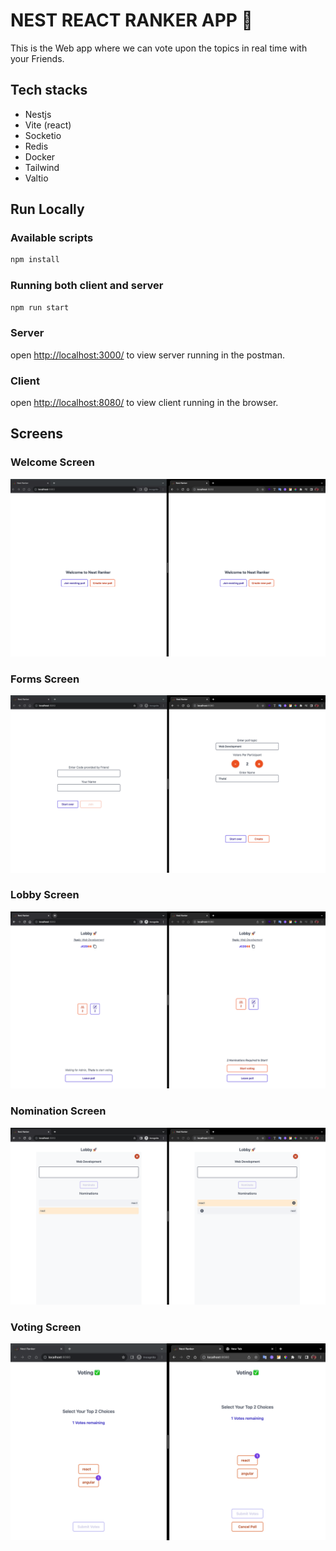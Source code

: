 # NEST REACT RANKER APP 🔢

This is the Web app where we can vote upon the topics in real time with your Friends.

## Tech stacks

- Nestjs
- Vite (react)
- Socketio
- Redis
- Docker
- Tailwind
- Valtio

## Run Locally

### Available scripts

```bash
npm install
```

### Running both client and server

```bash
npm run start
```

### Server

open [http://localhost:3000/](http://localhost:3000/) to view server running in the postman.

### Client

open [http://localhost:8080/](http://localhost:8080/) to view client running in the browser.

## Screens

### Welcome Screen

![Welcome](/examples/demo/welcome.png)

### Forms Screen

![Forms](/examples/demo/forms.png)

### Lobby Screen

![Forms](/examples/demo/lobby.png)

### Nomination Screen

![Forms](/examples/demo/nomination.png)

### Voting Screen

![Voting](/examples/demo/voting.png)
